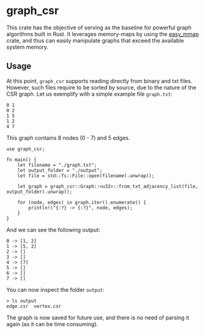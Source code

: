 # graph_csr

This crate has the objective of serving as the baseline for powerful graph algorithms built in Rust.
It leverages memory-maps by using the [easy_mmap](https://crates.io/crates/easy_mmap) crate, and thus can easily manipulate graphs that exceed the available system memory.

## Usage

At this point, `graph_csr` supports reading directly from binary and txt files. However, such files require to be sorted by source, due to the nature of the CSR graph.
Let us exemplify with a simple example file `graph.txt`:
```
0 1
0 2
1 5
1 2
4 7
```

This graph contains 8 nodes (0 - 7) and 5 edges.

```
use graph_csr;

fn main() {
    let filename = "./graph.txt";
    let output_folder = "./output";
    let file = std::fs::File::open(filename).unwrap();

    let graph = graph_csr::Graph::<u32>::from_txt_adjacency_list(file, output_folder).unwrap();

    for (node, edges) in graph.iter().enumerate() {
        println!("{:?} -> {:?}", node, edges);
    }
}
```

And we can see the following output:
```
0 -> [1, 2]
1 -> [5, 2]
2 -> []
3 -> []
4 -> [7]
5 -> []
6 -> []
7 -> []
```

You can now inspect the folder `output`:
```
> ls output
edge.csr  vertex.csr
```

The graph is now saved for future use, and there is no need of parsing it again (as it can be time consuming).